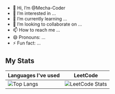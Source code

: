- 👋 Hi, I’m @Mecha-Coder
- 👀 I’m interested in ...
- 🌱 I’m currently learning ...
- 💞️ I’m looking to collaborate on ...
- 📫 How to reach me ...
- 😄 Pronouns: ...
- ⚡ Fun fact: ...

## My Stats
|Languages I've used | LeetCode |  
|----------|---|
| ![Top Langs](https://github-readme-stats.vercel.app/api/top-langs/?username=Mecha-Coder&layout=compact&theme=dark) | ![LeetCode Stats](https://leetcard.jacoblin.cool/Mecha-Coder?theme=dark&font=Krub&border=1&radius=20) |
